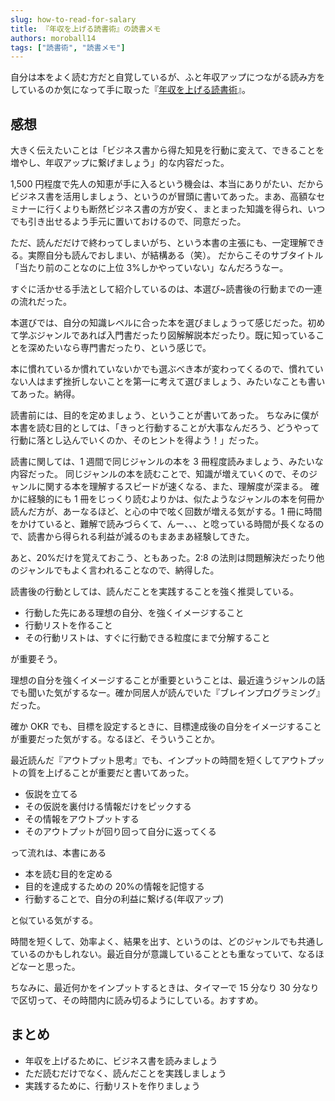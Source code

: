 ```yaml
---
slug: how-to-read-for-salary
title: 『年収を上げる読書術』の読書メモ
authors: moroball14
tags: ["読書術", "読書メモ"]
---
```


自分は本をよく読む方だと自覚しているが、ふと年収アップにつながる読み方をしているのか気になって手に取った『[年収を上げる読書術](https://www.daiwashobo.co.jp/book/b213072.html)』。

<!--truncate-->

## 感想

大きく伝えたいことは「ビジネス書から得た知見を行動に変えて、できることを増やし、年収アップに繋げましょう」的な内容だった。

1,500 円程度で先人の知恵が手に入るという機会は、本当にありがたい、だからビジネス書を活用しましょう、というのが冒頭に書いてあった。まあ、高額なセミナーに行くよりも断然ビジネス書の方が安く、まとまった知識を得られ、いつでも引き出せるよう手元に置いておけるので、同意だった。

ただ、読んだだけで終わってしまいがち、という本書の主張にも、一定理解できる。実際自分も読んでおしまい、が結構ある（笑）。
だからこそのサブタイトル「当たり前のことなのに上位 3%しかやっていない」なんだろうなー。

すぐに活かせる手法として紹介しているのは、本選び~読書後の行動までの一連の流れだった。

本選びでは、自分の知識レベルに合った本を選びましょうって感じだった。初めて学ぶジャンルであれば入門書だったり図解解説本だったり。既に知っていることを深めたいなら専門書だったり、という感じで。

本に慣れているか慣れていないかでも選ぶべき本が変わってくるので、慣れていない人はまず挫折しないことを第一に考えて選びましょう、みたいなことも書いてあった。納得。

読書前には、目的を定めましょう、ということが書いてあった。
ちなみに僕が本書を読む目的としては、「きっと行動することが大事なんだろう、どうやって行動に落とし込んでいくのか、そのヒントを得よう！」だった。

読書に関しては、1 週間で同じジャンルの本を 3 冊程度読みましょう、みたいな内容だった。
同じジャンルの本を読むことで、知識が増えていくので、そのジャンルに関する本を理解するスピードが速くなる、また、理解度が深まる。
確かに経験的にも 1 冊をじっくり読むよりかは、似たようなジャンルの本を何冊か読んだ方が、あーなるほど、と心の中で呟く回数が増える気がする。1 冊に時間をかけていると、難解で読みづらくて、んー、、、と唸っている時間が長くなるので、読書から得られる利益が減るのもまあまあ経験してきた。

あと、20%だけを覚えておこう、ともあった。2:8 の法則は問題解決だったり他のジャンルでもよく言われることなので、納得した。

読書後の行動としては、読んだことを実践することを強く推奨している。

- 行動した先にある理想の自分、を強くイメージすること
- 行動リストを作ること
- その行動リストは、すぐに行動できる粒度にまで分解すること

が重要そう。

理想の自分を強くイメージすることが重要ということは、最近違うジャンルの話でも聞いた気がするなー。確か同居人が読んでいた『ブレインプログラミング』だった。

確か OKR でも、目標を設定するときに、目標達成後の自分をイメージすることが重要だった気がする。なるほど、そういうことか。

最近読んだ『アウトプット思考』でも、インプットの時間を短くしてアウトプットの質を上げることが重要だと書いてあった。

- 仮説を立てる
- その仮説を裏付ける情報だけをピックする
- その情報をアウトプットする
- そのアウトプットが回り回って自分に返ってくる

って流れは、本書にある

- 本を読む目的を定める
- 目的を達成するための 20%の情報を記憶する
- 行動することで、自分の利益に繋げる(年収アップ)

と似ている気がする。

時間を短くして、効率よく、結果を出す、というのは、どのジャンルでも共通しているのかもしれない。最近自分が意識していることとも重なっていて、なるほどなーと思った。

ちなみに、最近何かをインプットするときは、タイマーで 15 分なり 30 分なりで区切って、その時間内に読み切るようにしている。おすすめ。

## まとめ

- 年収を上げるために、ビジネス書を読みましょう
- ただ読むだけでなく、読んだことを実践しましょう
- 実践するために、行動リストを作りましょう
